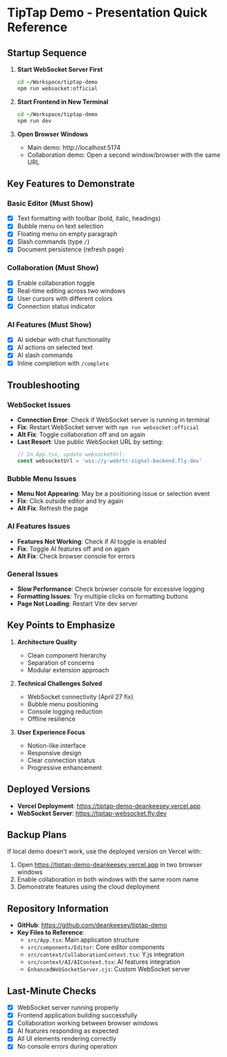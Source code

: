 # TipTap Demo - Presentation Quick Reference

## Startup Sequence

1. **Start WebSocket Server First**
   ```bash
   cd ~/Workspace/tiptap-demo
   npm run websocket:official
   ```

2. **Start Frontend in New Terminal**
   ```bash
   cd ~/Workspace/tiptap-demo
   npm run dev
   ```

3. **Open Browser Windows**
   - Main demo: http://localhost:5174
   - Collaboration demo: Open a second window/browser with the same URL

## Key Features to Demonstrate

### Basic Editor (Must Show)
- [x] Text formatting with toolbar (bold, italic, headings)
- [x] Bubble menu on text selection
- [x] Floating menu on empty paragraph
- [x] Slash commands (type `/`)
- [x] Document persistence (refresh page)

### Collaboration (Must Show)
- [x] Enable collaboration toggle
- [x] Real-time editing across two windows
- [x] User cursors with different colors
- [x] Connection status indicator

### AI Features (Must Show)
- [x] AI sidebar with chat functionality
- [x] AI actions on selected text
- [x] AI slash commands
- [x] Inline completion with `/complete`

## Troubleshooting

### WebSocket Issues
- **Connection Error**: Check if WebSocket server is running in terminal
- **Fix**: Restart WebSocket server with `npm run websocket:official`
- **Alt Fix**: Toggle collaboration off and on again
- **Last Resort**: Use public WebSocket URL by setting:
  ```javascript
  // In App.tsx, update websocketUrl:
  const websocketUrl = 'wss://y-webrtc-signal-backend.fly.dev'
  ```

### Bubble Menu Issues
- **Menu Not Appearing**: May be a positioning issue or selection event
- **Fix**: Click outside editor and try again
- **Alt Fix**: Refresh the page

### AI Features Issues
- **Features Not Working**: Check if AI toggle is enabled
- **Fix**: Toggle AI features off and on again
- **Alt Fix**: Check browser console for errors

### General Issues
- **Slow Performance**: Check browser console for excessive logging
- **Formatting Issues**: Try multiple clicks on formatting buttons
- **Page Not Loading**: Restart Vite dev server

## Key Points to Emphasize

1. **Architecture Quality**
   - Clean component hierarchy
   - Separation of concerns
   - Modular extension approach

2. **Technical Challenges Solved**
   - WebSocket connectivity (April 27 fix)
   - Bubble menu positioning
   - Console logging reduction
   - Offline resilience

3. **User Experience Focus**
   - Notion-like interface
   - Responsive design
   - Clear connection status
   - Progressive enhancement

## Deployed Versions

- **Vercel Deployment**: https://tiptap-demo-deankeesey.vercel.app
- **WebSocket Server**: https://tiptap-websocket.fly.dev

## Backup Plans

If local demo doesn't work, use the deployed version on Vercel with:
1. Open https://tiptap-demo-deankeesey.vercel.app in two browser windows
2. Enable collaboration in both windows with the same room name
3. Demonstrate features using the cloud deployment

## Repository Information

- **GitHub**: https://github.com/deankeesey/tiptap-demo
- **Key Files to Reference**:
  - `src/App.tsx`: Main application structure
  - `src/components/Editor`: Core editor components
  - `src/context/CollaborationContext.tsx`: Y.js integration
  - `src/context/AI/AIContext.tsx`: AI features integration
  - `EnhancedWebSocketServer.cjs`: Custom WebSocket server

## Last-Minute Checks

- [x] WebSocket server running properly
- [x] Frontend application building successfully
- [x] Collaboration working between browser windows
- [x] AI features responding as expected
- [x] All UI elements rendering correctly
- [x] No console errors during operation
